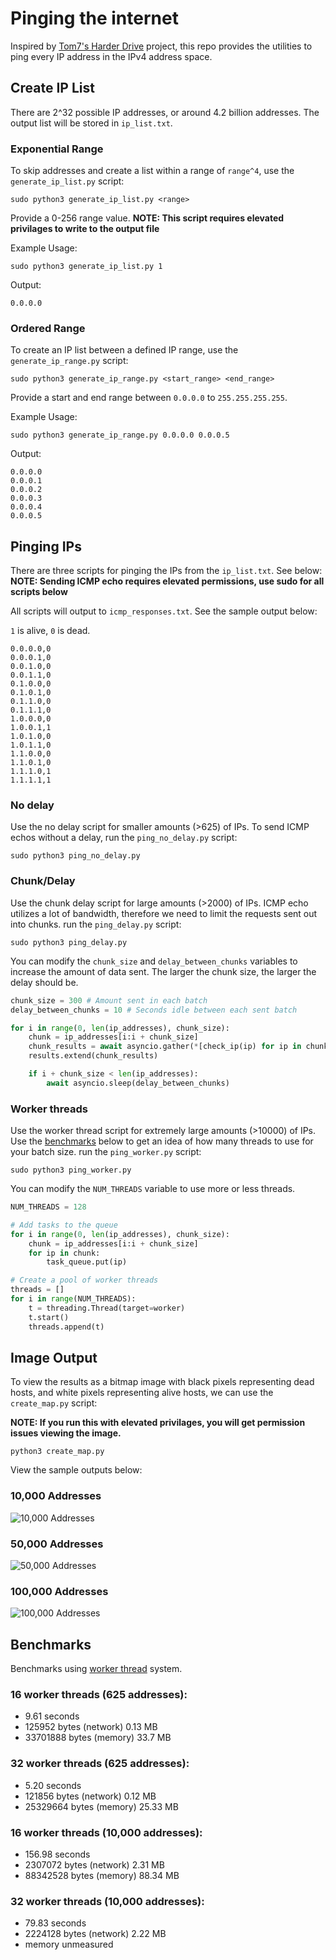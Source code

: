 # Pinging the internet
Inspired by [Tom7's Harder Drive](http://tom7.org/harder/) project, this repo provides the utilities to ping every IP address in the IPv4 address space.

## Create IP List
There are 2^32 possible IP addresses, or around 4.2 billion addresses. The output list will be stored in `ip_list.txt`.

### Exponential Range
To skip addresses and create a list within a range of `range^4`, use the `generate_ip_list.py` script:

```shell
sudo python3 generate_ip_list.py <range>
```

Provide a 0-256 range value.
**NOTE: This script requires elevated privilages to write to the output file**

Example Usage:
```shell
sudo python3 generate_ip_list.py 1
```

Output:
```
0.0.0.0
```

### Ordered Range
To create an IP list between a defined IP range, use the `generate_ip_range.py` script:

```shell
sudo python3 generate_ip_range.py <start_range> <end_range>
```

Provide a start and end range between `0.0.0.0` to `255.255.255.255`.

Example Usage:
```shell
sudo python3 generate_ip_range.py 0.0.0.0 0.0.0.5
```

Output:
```
0.0.0.0
0.0.0.1
0.0.0.2
0.0.0.3
0.0.0.4
0.0.0.5
```

## Pinging IPs
There are three scripts for pinging the IPs from the `ip_list.txt`. See below:
**NOTE: Sending ICMP echo requires elevated permissions, use sudo for all scripts below**

All scripts will output to `icmp_responses.txt`. See the sample output below:

`1` is alive, `0` is dead.

```
0.0.0.0,0
0.0.0.1,0
0.0.1.0,0
0.0.1.1,0
0.1.0.0,0
0.1.0.1,0
0.1.1.0,0
0.1.1.1,0
1.0.0.0,0
1.0.0.1,1
1.0.1.0,0
1.0.1.1,0
1.1.0.0,0
1.1.0.1,0
1.1.1.0,1
1.1.1.1,1
```

### No delay 
Use the no delay script for smaller amounts (>625) of IPs. To send ICMP echos without a delay, run the `ping_no_delay.py` script:

```shell
sudo python3 ping_no_delay.py
```

### Chunk/Delay
Use the chunk delay script for large amounts (>2000) of IPs. ICMP echo utilizes a lot of bandwidth, therefore we need to limit the requests sent out into chunks. run the `ping_delay.py` script:

```shell
sudo python3 ping_delay.py
```

You can modify the `chunk_size` and `delay_between_chunks` variables to increase the amount of data sent. The larger the chunk size, the larger the delay should be.

```python
chunk_size = 300 # Amount sent in each batch
delay_between_chunks = 10 # Seconds idle between each sent batch

for i in range(0, len(ip_addresses), chunk_size):
    chunk = ip_addresses[i:i + chunk_size]
    chunk_results = await asyncio.gather(*[check_ip(ip) for ip in chunk])
    results.extend(chunk_results)

    if i + chunk_size < len(ip_addresses):
        await asyncio.sleep(delay_between_chunks)
```

### Worker threads
Use the worker thread script for extremely large amounts (>10000) of IPs. Use the [benchmarks](#benchmarks) below to get an idea of how many threads to use for your batch size. run the `ping_worker.py` script:

```shell
sudo python3 ping_worker.py
```

You can modify the `NUM_THREADS` variable to use more or less threads.

```python
NUM_THREADS = 128

# Add tasks to the queue
for i in range(0, len(ip_addresses), chunk_size):
    chunk = ip_addresses[i:i + chunk_size]
    for ip in chunk:
        task_queue.put(ip)

# Create a pool of worker threads
threads = []
for i in range(NUM_THREADS):
    t = threading.Thread(target=worker)
    t.start()
    threads.append(t)
``` 

## Image Output
To view the results as a bitmap image with black pixels representing dead hosts, and white pixels representing alive hosts, we can use the `create_map.py` script:

**NOTE: If you run this with elevated privilages, you will get permission issues viewing the image.**

```shell
python3 create_map.py
```

View the sample outputs below:

### 10,000 Addresses
![10,000 Addresses](10k.png "10,000 Addresses")

### 50,000 Addresses
![50,000 Addresses](50k.png "50,000 Addresses")

### 100,000 Addresses
![100,000 Addresses](104k.png "100,000 Addresses")

## Benchmarks
Benchmarks using [worker thread](#worker-threads) system.

### 16 worker threads (625 addresses): 

- 9.61 seconds
- 125952 bytes (network) 0.13 MB
- 33701888 bytes (memory) 33.7 MB

### 32 worker threads (625 addresses):

- 5.20 seconds
- 121856 bytes (network) 0.12 MB
- 25329664 bytes (memory) 25.33 MB

### 16 worker threads (10,000 addresses): 

- 156.98 seconds
- 2307072 bytes (network) 2.31 MB
- 88342528 bytes (memory) 88.34 MB

### 32 worker threads (10,000 addresses):

- 79.83 seconds
- 2224128 bytes (network) 2.22 MB
- memory unmeasured